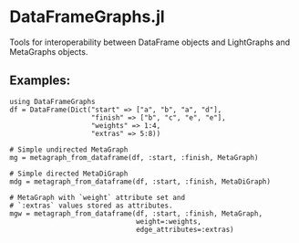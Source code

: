 # DataFrameGraphs.jl

Tools for interoperability between DataFrame objects and LightGraphs and MetaGraphs objects.

## Examples:

```
using DataFrameGraphs
df = DataFrame(Dict("start" => ["a", "b", "a", "d"],
                    "finish" => ["b", "c", "e", "e"],
                    "weights" => 1:4,
                    "extras" => 5:8))

# Simple undirected MetaGraph
mg = metagraph_from_dataframe(df, :start, :finish, MetaGraph)

# Simple directed MetaDiGraph
mdg = metagraph_from_dataframe(df, :start, :finish, MetaDiGraph)

# MetaGraph with `weight` attribute set and
# `:extras` values stored as attributes.
mgw = metagraph_from_dataframe(df, :start, :finish, MetaGraph,
                               weight=:weights,
                               edge_attributes=:extras)


```
